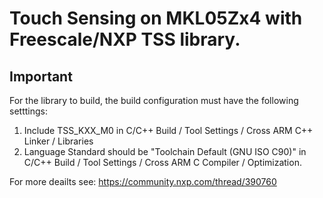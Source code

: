 # Touch Sensing on MKL05Zx4 with Freescale/NXP TSS library.

## Important
For the library to build, the build configuration must have the following
setttings:
1. Include TSS_KXX_M0 in C/C++ Build / Tool Settings / Cross ARM C++ Linker / Libraries
1. Language Standard should be "Toolchain Default (GNU ISO C90)" in
 C/C++ Build / Tool Settings / Cross ARM C Compiler / Optimization.
 
 For more deailts see: https://community.nxp.com/thread/390760